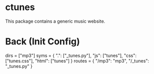 # ctunes
This package contains a generic music website.


# Back (Init Config)

dirs = ["mp3"]
syms = {
	".": ["_tunes.py"],
	"js": ["tunes"],
	"css": ["tunes.css"],
	"html": ["tunes"]
}
routes = {
	"/mp3": "mp3",
	"/_tunes": "_tunes.py"
}